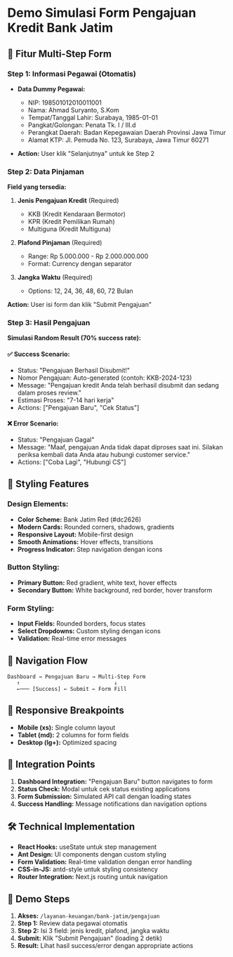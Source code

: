 # Demo Simulasi Form Pengajuan Kredit Bank Jatim

## 🚀 Fitur Multi-Step Form

### Step 1: Informasi Pegawai (Otomatis)

- **Data Dummy Pegawai:**

  - NIP: 198501012010011001
  - Nama: Ahmad Suryanto, S.Kom
  - Tempat/Tanggal Lahir: Surabaya, 1985-01-01
  - Pangkat/Golongan: Penata Tk. I / III.d
  - Perangkat Daerah: Badan Kepegawaian Daerah Provinsi Jawa Timur
  - Alamat KTP: Jl. Pemuda No. 123, Surabaya, Jawa Timur 60271

- **Action:** User klik "Selanjutnya" untuk ke Step 2

### Step 2: Data Pinjaman

**Field yang tersedia:**

1. **Jenis Pengajuan Kredit** (Required)

   - KKB (Kredit Kendaraan Bermotor)
   - KPR (Kredit Pemilikan Rumah)
   - Multiguna (Kredit Multiguna)

2. **Plafond Pinjaman** (Required)

   - Range: Rp 5.000.000 - Rp 2.000.000.000
   - Format: Currency dengan separator

3. **Jangka Waktu** (Required)
   - Options: 12, 24, 36, 48, 60, 72 Bulan

**Action:** User isi form dan klik "Submit Pengajuan"

### Step 3: Hasil Pengajuan

**Simulasi Random Result (70% success rate):**

#### ✅ **Success Scenario:**

- Status: "Pengajuan Berhasil Disubmit!"
- Nomor Pengajuan: Auto-generated (contoh: KKB-2024-123)
- Message: "Pengajuan kredit Anda telah berhasil disubmit dan sedang dalam proses review."
- Estimasi Proses: "7-14 hari kerja"
- Actions: ["Pengajuan Baru", "Cek Status"]

#### ❌ **Error Scenario:**

- Status: "Pengajuan Gagal"
- Message: "Maaf, pengajuan Anda tidak dapat diproses saat ini. Silakan periksa kembali data Anda atau hubungi customer service."
- Actions: ["Coba Lagi", "Hubungi CS"]

## 🎨 Styling Features

### Design Elements:

- **Color Scheme:** Bank Jatim Red (#dc2626)
- **Modern Cards:** Rounded corners, shadows, gradients
- **Responsive Layout:** Mobile-first design
- **Smooth Animations:** Hover effects, transitions
- **Progress Indicator:** Step navigation dengan icons

### Button Styling:

- **Primary Button:** Red gradient, white text, hover effects
- **Secondary Button:** White background, red border, hover transform

### Form Styling:

- **Input Fields:** Rounded borders, focus states
- **Select Dropdowns:** Custom styling dengan icons
- **Validation:** Real-time error messages

## 🔄 Navigation Flow

```
Dashboard → Pengajuan Baru → Multi-Step Form
   ↑                              ↓
   ←─── [Success] ← Submit ← Form Fill
```

## 📱 Responsive Breakpoints

- **Mobile (xs):** Single column layout
- **Tablet (md):** 2 columns for form fields
- **Desktop (lg+):** Optimized spacing

## 🎯 Integration Points

1. **Dashboard Integration:** "Pengajuan Baru" button navigates to form
2. **Status Check:** Modal untuk cek status existing applications
3. **Form Submission:** Simulated API call dengan loading states
4. **Success Handling:** Message notifications dan navigation options

## 🛠️ Technical Implementation

- **React Hooks:** useState untuk step management
- **Ant Design:** UI components dengan custom styling
- **Form Validation:** Real-time validation dengan error handling
- **CSS-in-JS:** antd-style untuk styling consistency
- **Router Integration:** Next.js routing untuk navigation

## 🔄 Demo Steps

1. **Akses:** `/layanan-keuangan/bank-jatim/pengajuan`
2. **Step 1:** Review data pegawai otomatis
3. **Step 2:** Isi 3 field: jenis kredit, plafond, jangka waktu
4. **Submit:** Klik "Submit Pengajuan" (loading 2 detik)
5. **Result:** Lihat hasil success/error dengan appropriate actions
